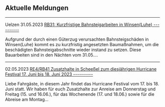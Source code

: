 Aktuelle Meldungen
----------

---

 Uelzen 31.05.2023 [RB31: Kurzfristige Bahnsteigarbeiten in Winsen(Luhe) ----------](https://www.der-metronom.de/aktuell/rb31-kurzfristige-bahnsteigarbeiten-in-winsenluhe/)

Aufgrund der durch einen Güterzug verursachten Bahnsteigschäden in Winsen(Luhe) kommt es zu kurzfristig angesetzten Baumaßnahmen, um die beschädigten Bahnsteigabschnitte wieder instand zu setzen. Diese Bauarbeiten sind in den Nächten vom 31.05....

---

02.05.2023 [RE4/RB41 Zusatzhalte in Scheeßel zum diesjährigen Hurricane Festival 17. Juni bis 18. Juni 2023 ----------](https://www.der-metronom.de/aktuell/re4-rb41-zusatzhalte-in-scheessel-zum-diesjaehrigen-hurricane-festival-17-juni-bis-18-juni-2023/)

Liebe Fahrgäste,
in diesem Jahr findet das Hurricane Festival vom 17. bis 18. Juni statt.
Wir haben für euch Zusatzhalte zur Anreise am Donnerstag und Freitag (15. und 16.06.), für das Wochenende (17. und 18.06.) sowie für die Abreise am Montag...
